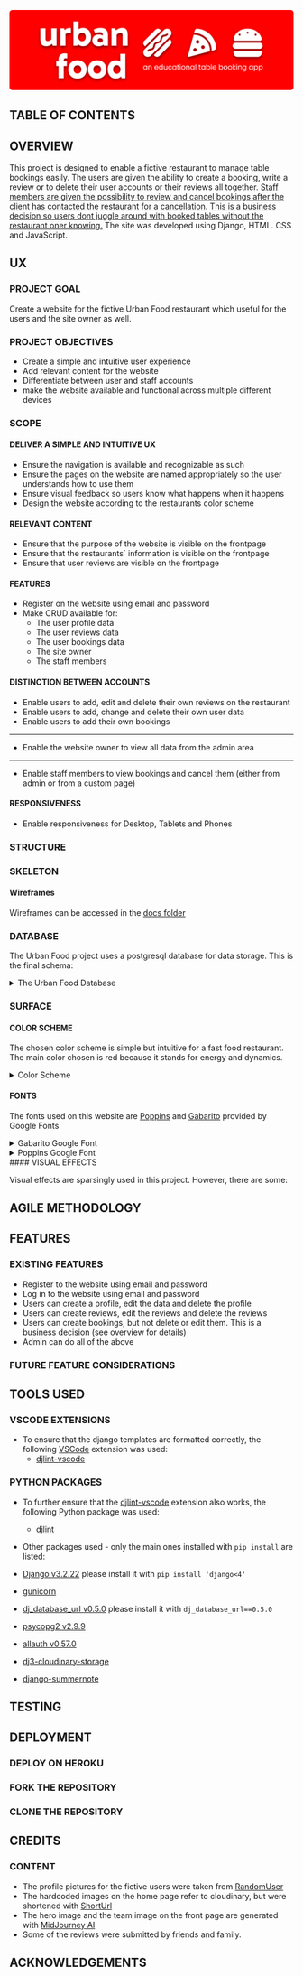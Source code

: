 ![urban-food-readme-header](docs/images/readme-images/urban-food-readme-header.png)

## TABLE OF CONTENTS

## OVERVIEW

This project is designed to enable a fictive restaurant to manage table bookings easily. The users are given the ability to create a booking, write a review or to delete their user accounts or their reviews all together. <u>Staff members are given the possibility to review and cancel bookings after the client has contacted the restaurant for a cancellation.</u> <u>This is a business decision so users dont juggle around with booked tables without the restaurant oner knowing.</u> The site was developed using Django, HTML. CSS and JavaScript.

## UX

### PROJECT GOAL

Create a website for the fictive Urban Food restaurant which useful for the users and the site owner as well.

### PROJECT OBJECTIVES

- Create a simple and intuitive user experience
- Add relevant content for the website
- Differentiate between user and staff accounts
- make the website available and functional across multiple different devices

### SCOPE

#### DELIVER A SIMPLE AND INTUITIVE UX

- Ensure the navigation is available and recognizable as such
- Ensure the pages on the website are named appropriately so the user understands how to use them
- Ensure visual feedback so users know what happens when it happens
- Design the website according to the restaurants color scheme

#### RELEVANT CONTENT

- Ensure that the purpose of the website is visible on the frontpage
- Ensure that the restaurants´ information is visible on the frontpage
- Ensure that user reviews are visible on the frontpage

#### FEATURES

- Register on the website using email and password
- Make CRUD available for:
  - The user profile data
  - The user reviews data
  - The user bookings data
  - The site owner
  - The staff members


#### DISTINCTION BETWEEN ACCOUNTS

- Enable users to add, edit and delete their own reviews on the restaurant
- Enable users to add, change and delete their own user data
- Enable users to add their own bookings

------

- Enable the website owner to view all data from the admin area

------

- Enable staff members to view bookings and cancel them (either from admin or from a custom page)

#### RESPONSIVENESS

- Enable responsiveness for Desktop, Tablets and Phones

### STRUCTURE

### SKELETON

#### Wireframes

Wireframes can be accessed in the [docs folder](https://github.com/RebellionWebdesign/urban-food/tree/a952f5ba09719a2e3fe9fb40b3c961918578334b/docs)

### DATABASE
The Urban Food project uses a postgresql database for data storage. This is the final schema:

<details>
  <summary>The Urban Food Database</summary>
<img src="docs/ERD/urban-food-final-erd-1.png" ><br>
</details>

### SURFACE

#### COLOR SCHEME

The chosen color scheme is simple but intuitive for a fast food restaurant. The main color chosen is red because it stands for energy and dynamics.

<details>
  <summary>Color Scheme</summary>
<img src="docs/images/readme-images/color-scheme.png" ><br>
</details>

#### FONTS

The fonts used on this website are [Poppins](https://fonts.google.com/specimen/Poppins?query=poppins) and [Gabarito](https://fonts.google.com/specimen/Gabarito?query=gabarito) provided by Google Fonts

<details>
  <summary>Gabarito Google Font</summary>
<img src="docs/images/readme-images/gabarito-font.png" ><br>
</details>

<details>
  <summary>Poppins Google Font</summary>
<img src="docs/images/readme-images/poppins-font.png" ><br>
</details>
#### VISUAL EFFECTS

Visual effects are sparsingly used in this project. However, there are some:

## AGILE METHODOLOGY

## FEATURES

### EXISTING FEATURES

- Register to the website using email and password
- Log in to the website using email and password
- Users can create a profile, edit the data and delete the profile
- Users can create reviews, edit the reviews and delete the reviews
- Users can create bookings, but not delete or edit them. This is a business decision (see overview for details)
- Admin can do all of the above

### FUTURE FEATURE CONSIDERATIONS

## TOOLS USED

### VSCODE EXTENSIONS

- To ensure that the django templates are formatted correctly, the following [VSCode](https://code.visualstudio.com/) extension was used:
    - [djlint-vscode](https://marketplace.visualstudio.com/items?itemName=monosans.djlint)

### PYTHON PACKAGES

- To further ensure that the [djlint-vscode](https://marketplace.visualstudio.com/items?itemName=monosans.djlint) extension also works, the following
  Python package was used: 
    - [djlint](https://pypi.org/project/djlint/)

- Other packages used - only the main ones installed with `pip install` are listed:
 - [Django v3.2.22](https://pypi.org/project/Django/) please install it with `pip install 'django<4'`
 - [gunicorn](https://pypi.org/project/gunicorn/)
 - [dj_database_url v0.5.0](https://pypi.org/project/dj-database-url/) please install it with `dj_database_url==0.5.0`
 - [psycopg2 v2.9.9](https://pypi.org/project/psycopg2/)
 - [allauth v0.57.0](https://pypi.org/project/django-allauth/)
 - [dj3-cloudinary-storage](https://pypi.org/project/dj3-cloudinary-storage/)
 - [django-summernote](https://pypi.org/project/django-summernote/)

## TESTING

## DEPLOYMENT

### DEPLOY ON HEROKU

### FORK THE REPOSITORY

### CLONE THE REPOSITORY

## CREDITS

### CONTENT

- The profile pictures for the fictive users were taken from [RandomUser](https://randomuser.me/photos)
- The hardcoded images on the home page refer to cloudinary, but were shortened with [ShortUrl](https://www.shorturl.at/shortener.php)
- The hero image and the team image on the front page are generated with [MidJourney AI](https://www.midjourney.com/home)
- Some of the reviews were submitted by friends and family.

## ACKNOWLEDGEMENTS